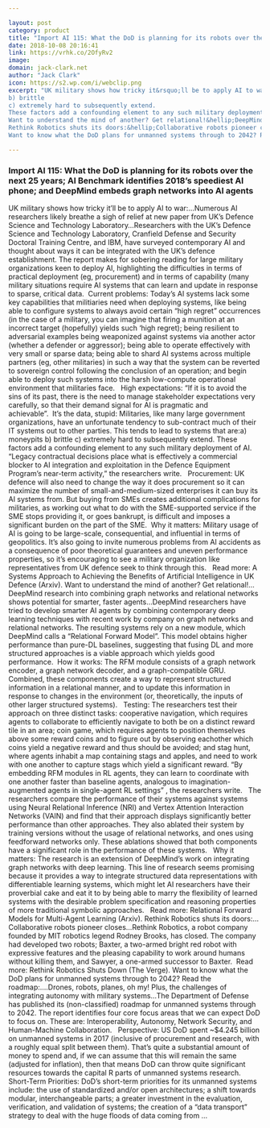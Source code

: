 ```yaml
---

layout: post
category: product
title: "Import AI 115: What the DoD is planning for its robots over the next 25 years;  AI Benchmark identifies 2018’s speediest AI phone; and DeepMind embeds graph networks into AI agents"
date: 2018-10-08 20:16:41
link: https://vrhk.co/2OfyRv2
image: 
domain: jack-clark.net
author: "Jack Clark"
icon: https://s2.wp.com/i/webclip.png
excerpt: "UK military shows how tricky it&rsquo;ll be to apply AI to war:&hellip;Numerous AI researchers likely breathe a sigh of relief at new paper from UK&rsquo;s Defence Science and Technology Laboratory&hellip;Researchers with the UK&rsquo;s Defence Science and Technology Laboratory, Cranfield Defense and Security Doctoral Training Centre, and IBM, have surveyed contemporary AI and thought about ways it can be integrated with the UK&rsquo;s defence establishment. The report makes for sobering reading for large military organizations keen to deploy AI, highlighting the difficulties in terms of practical deployment (eg, procurement) and in terms of capability (many military situations require AI systems that can learn and update in response to sparse, critical data.&nbsp;&nbsp;Current problems: Today&rsquo;s AI systems lack some key capabilities that militiaries need when deploying systems, like being able to configure systems to always avoid certain &ldquo;high regret&rdquo; occurrences (in the case of a military, you can imagine that firing a munition at an incorrect target (hopefully) yields such &lsquo;high regret); being resilient to adversarial examples being weaponized against systems via another actor (whether a defender or aggressor); being able to operate effectively with very small or sparse data; being able to shard AI systems across multiple partners (eg, other militaries) in such a way that the system can be reverted to sovereign control following the conclusion of an operation; and begin able to deploy such systems into the harsh low-compute operational environment that militaries face. &nbsp;&nbsp;High expectations: &ldquo;If it is to avoid the sins of its past, there is the need to manage stakeholder expectations very carefully, so that their demand signal for AI is pragmatic and achievable&rdquo;.&nbsp;&nbsp;It&rsquo;s the data, stupid: Militaries, like many large government organizations, have an unfortunate tendency to sub-contract much of their IT systems out to other parties. This tends to lead to systems that are:a) moneypits
b) brittle
c) extremely hard to subsequently extend.
These factors add a confounding element to any such military deployment of AI. &ldquo;Legacy contractual decisions place what is effectively a commercial blocker to AI integration and exploitation in the Defence Equipment Program&rsquo;s near-term activity,&rdquo; the researchers write. &nbsp;&nbsp;Procurement: UK defence will also need to change the way it does procurement so it can maximize the number of small-and-medium-sized enterprises it can buy its AI systems from. But buying from SMEs creates additional complications for militaries, as working out what to do with the SME-supported service if the SME stops providing it, or goes bankrupt, is difficult and imposes a significant burden on the part of the SME.&nbsp; Why it matters: Military usage of AI is going to be large-scale, consequential, and influential in terms of geopolitics. It&rsquo;s also going to invite numerous problems from AI accidents as a consequence of poor theoretical guarantees and uneven performance properties, so it&rsquo;s encouraging to see a military organization like representatives from UK defence seek to think through this. &nbsp;&nbsp;Read more: A Systems Approach to Achieving the Benefits of Artificial Intelligence in UK Defence (Arxiv).
Want to understand the mind of another? Get relational!&hellip;DeepMind research into combining graph networks and relational networks shows potential for smarter, faster agents&hellip;DeepMind researchers have tried to develop smarter AI agents by combining contemporary deep learning techniques with recent work by company on graph networks and relational networks. The resulting systems rely on a new module, which DeepMind calls a &ldquo;Relational Forward Model&rdquo;. This model obtains higher performance than pure-DL baselines, suggesting that fusing DL and more structured approaches is a viable approach which yields good performance.&nbsp; How it works: The RFM module consists of a graph network encoder, a graph network decoder, and a graph-compatible GRU. Combined, these components create a way to represent structured information in a relational manner, and to update this information in response to changes in the environment (or, theoretically, the inputs of other larger structured systems). &nbsp;&nbsp;Testing: The researchers test their approach on three distinct tasks: cooperative navigation, which requires agents to collaborate to efficiently navigate to both be on a distinct reward tile in an area; coin game, which requires agents to position themselves above some reward coins and to figure out by observing eachother which coins yield a negative reward and thus should be avoided; and stag hunt, where agents inhabit a map containing stags and apples, and need to work with one another to capture stags which yield a significant reward. &ldquo;By embedding RFM modules in RL agents, they can learn to coordinate with one another faster than baseline agents, analogous to imagination-augmented agents in single-agent RL settings&rdquo; , the researchers write.&nbsp; &nbsp;The researchers compare the performance of their systems against systems using Neural Relational Inference (NRI) and Vertex Attention Interaction Networks (VAIN) and find that their approach displays significantly better performance than other approaches. They also ablated their system by training versions without the usage of relational networks, and ones using feedforward networks only. These ablations showed that both components have a significant role in the performance of these systems. &nbsp;&nbsp;Why it matters: The research is an extension of DeepMind&rsquo;s work on integrating graph networks with deep learning. This line of research seems promising because it provides a way to integrate structured data representations with differentiable learning systems, which might let AI researchers have their proverbial cake and eat it to by being able to marry the flexibility of learned systems with the desirable problem specification and reasoning properties of more traditional symbolic approaches. &nbsp;&nbsp;Read more: Relational Forward Models for Multi-Agent Learning (Arxiv).
Rethink Robotics shuts its doors:&hellip;Collaborative robots pioneer closes&hellip;Rethink Robotics, a robot company founded by MIT robotics legend Rodney Brooks, has closed. The company had developed two robots; Baxter, a two-armed bright red robot with expressive features and the pleasing capability to work around humans without killing them, and Sawyer, a one-armed successor to Baxter.&nbsp; Read more: Rethink Robotics Shuts Down (The Verge).
Want to know what the DoD plans for unmanned systems through to 2042? Read the roadmap:&hellip;.Drones, robots, planes, oh my! Plus, the challenges of integrating autonomy with military systems&hellip;The Department of Defense has published its (non-classified) roadmap for unmanned systems through to 2042. The report identifies four core focus areas that we can expect DoD to focus on. These are: Interoperability, Autonomy, Network Security, and Human-Machine Collaboration. &nbsp;&nbsp;Perspective: US DoD spent ~$4.245 billion on unmanned systems in 2017 (inclusive of procurement and research, with a roughly equal split between them). That&rsquo;s quite a substantial amount of money to spend and, if we can assume that this will remain the same (adjusted for inflation), then that means DoD can throw quite significant resources towards the capital R parts of unmanned systems research.&nbsp; Short-Term Priorities: DoD&rsquo;s short-term priorities for its unmanned systems include: the use of standardized and/or open architectures; a shift towards modular, interchangeable parts; a greater investment in the evaluation, verification, and validation of systems; the creation of a &ldquo;data transport&rdquo; strategy to deal with the huge floods of data coming from …"

---
```


### Import AI 115: What the DoD is planning for its robots over the next 25 years;  AI Benchmark identifies 2018’s speediest AI phone; and DeepMind embeds graph networks into AI agents

UK military shows how tricky it&rsquo;ll be to apply AI to war:&hellip;Numerous AI researchers likely breathe a sigh of relief at new paper from UK&rsquo;s Defence Science and Technology Laboratory&hellip;Researchers with the UK&rsquo;s Defence Science and Technology Laboratory, Cranfield Defense and Security Doctoral Training Centre, and IBM, have surveyed contemporary AI and thought about ways it can be integrated with the UK&rsquo;s defence establishment. The report makes for sobering reading for large military organizations keen to deploy AI, highlighting the difficulties in terms of practical deployment (eg, procurement) and in terms of capability (many military situations require AI systems that can learn and update in response to sparse, critical data.&nbsp;&nbsp;Current problems: Today&rsquo;s AI systems lack some key capabilities that militiaries need when deploying systems, like being able to configure systems to always avoid certain &ldquo;high regret&rdquo; occurrences (in the case of a military, you can imagine that firing a munition at an incorrect target (hopefully) yields such &lsquo;high regret); being resilient to adversarial examples being weaponized against systems via another actor (whether a defender or aggressor); being able to operate effectively with very small or sparse data; being able to shard AI systems across multiple partners (eg, other militaries) in such a way that the system can be reverted to sovereign control following the conclusion of an operation; and begin able to deploy such systems into the harsh low-compute operational environment that militaries face. &nbsp;&nbsp;High expectations: &ldquo;If it is to avoid the sins of its past, there is the need to manage stakeholder expectations very carefully, so that their demand signal for AI is pragmatic and achievable&rdquo;.&nbsp;&nbsp;It&rsquo;s the data, stupid: Militaries, like many large government organizations, have an unfortunate tendency to sub-contract much of their IT systems out to other parties. This tends to lead to systems that are:a) moneypits
b) brittle
c) extremely hard to subsequently extend.
These factors add a confounding element to any such military deployment of AI. &ldquo;Legacy contractual decisions place what is effectively a commercial blocker to AI integration and exploitation in the Defence Equipment Program&rsquo;s near-term activity,&rdquo; the researchers write. &nbsp;&nbsp;Procurement: UK defence will also need to change the way it does procurement so it can maximize the number of small-and-medium-sized enterprises it can buy its AI systems from. But buying from SMEs creates additional complications for militaries, as working out what to do with the SME-supported service if the SME stops providing it, or goes bankrupt, is difficult and imposes a significant burden on the part of the SME.&nbsp; Why it matters: Military usage of AI is going to be large-scale, consequential, and influential in terms of geopolitics. It&rsquo;s also going to invite numerous problems from AI accidents as a consequence of poor theoretical guarantees and uneven performance properties, so it&rsquo;s encouraging to see a military organization like representatives from UK defence seek to think through this. &nbsp;&nbsp;Read more: A Systems Approach to Achieving the Benefits of Artificial Intelligence in UK Defence (Arxiv).
Want to understand the mind of another? Get relational!&hellip;DeepMind research into combining graph networks and relational networks shows potential for smarter, faster agents&hellip;DeepMind researchers have tried to develop smarter AI agents by combining contemporary deep learning techniques with recent work by company on graph networks and relational networks. The resulting systems rely on a new module, which DeepMind calls a &ldquo;Relational Forward Model&rdquo;. This model obtains higher performance than pure-DL baselines, suggesting that fusing DL and more structured approaches is a viable approach which yields good performance.&nbsp; How it works: The RFM module consists of a graph network encoder, a graph network decoder, and a graph-compatible GRU. Combined, these components create a way to represent structured information in a relational manner, and to update this information in response to changes in the environment (or, theoretically, the inputs of other larger structured systems). &nbsp;&nbsp;Testing: The researchers test their approach on three distinct tasks: cooperative navigation, which requires agents to collaborate to efficiently navigate to both be on a distinct reward tile in an area; coin game, which requires agents to position themselves above some reward coins and to figure out by observing eachother which coins yield a negative reward and thus should be avoided; and stag hunt, where agents inhabit a map containing stags and apples, and need to work with one another to capture stags which yield a significant reward. &ldquo;By embedding RFM modules in RL agents, they can learn to coordinate with one another faster than baseline agents, analogous to imagination-augmented agents in single-agent RL settings&rdquo; , the researchers write.&nbsp; &nbsp;The researchers compare the performance of their systems against systems using Neural Relational Inference (NRI) and Vertex Attention Interaction Networks (VAIN) and find that their approach displays significantly better performance than other approaches. They also ablated their system by training versions without the usage of relational networks, and ones using feedforward networks only. These ablations showed that both components have a significant role in the performance of these systems. &nbsp;&nbsp;Why it matters: The research is an extension of DeepMind&rsquo;s work on integrating graph networks with deep learning. This line of research seems promising because it provides a way to integrate structured data representations with differentiable learning systems, which might let AI researchers have their proverbial cake and eat it to by being able to marry the flexibility of learned systems with the desirable problem specification and reasoning properties of more traditional symbolic approaches. &nbsp;&nbsp;Read more: Relational Forward Models for Multi-Agent Learning (Arxiv).
Rethink Robotics shuts its doors:&hellip;Collaborative robots pioneer closes&hellip;Rethink Robotics, a robot company founded by MIT robotics legend Rodney Brooks, has closed. The company had developed two robots; Baxter, a two-armed bright red robot with expressive features and the pleasing capability to work around humans without killing them, and Sawyer, a one-armed successor to Baxter.&nbsp; Read more: Rethink Robotics Shuts Down (The Verge).
Want to know what the DoD plans for unmanned systems through to 2042? Read the roadmap:&hellip;.Drones, robots, planes, oh my! Plus, the challenges of integrating autonomy with military systems&hellip;The Department of Defense has published its (non-classified) roadmap for unmanned systems through to 2042. The report identifies four core focus areas that we can expect DoD to focus on. These are: Interoperability, Autonomy, Network Security, and Human-Machine Collaboration. &nbsp;&nbsp;Perspective: US DoD spent ~$4.245 billion on unmanned systems in 2017 (inclusive of procurement and research, with a roughly equal split between them). That&rsquo;s quite a substantial amount of money to spend and, if we can assume that this will remain the same (adjusted for inflation), then that means DoD can throw quite significant resources towards the capital R parts of unmanned systems research.&nbsp; Short-Term Priorities: DoD&rsquo;s short-term priorities for its unmanned systems include: the use of standardized and/or open architectures; a shift towards modular, interchangeable parts; a greater investment in the evaluation, verification, and validation of systems; the creation of a &ldquo;data transport&rdquo; strategy to deal with the huge floods of data coming from …